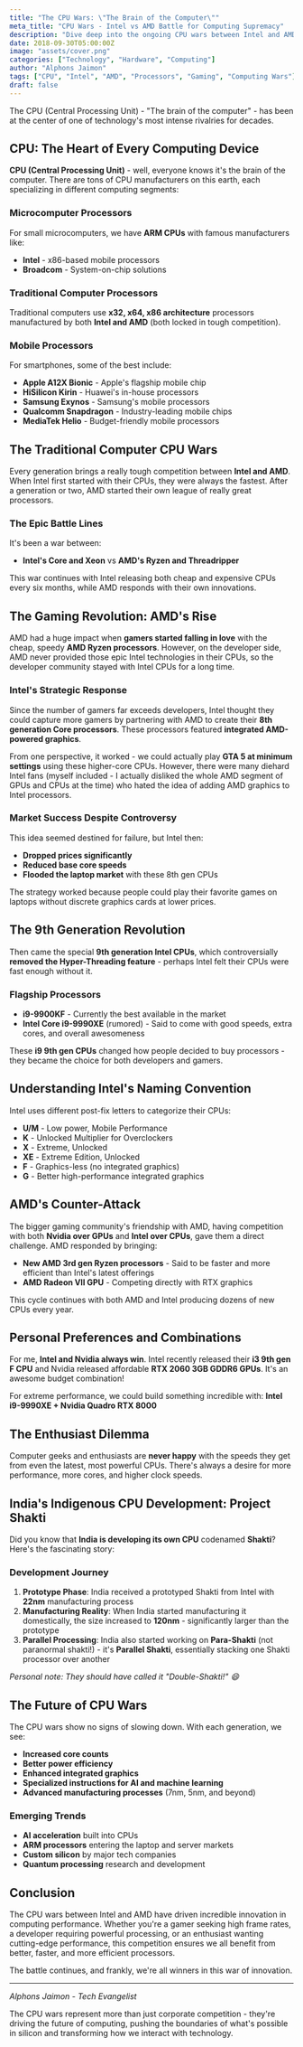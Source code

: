 ```yaml
---
title: "The CPU Wars: \"The Brain of the Computer\""
meta_title: "CPU Wars - Intel vs AMD Battle for Computing Supremacy"
description: "Dive deep into the ongoing CPU wars between Intel and AMD, exploring everything from gaming processors to mobile chips, and even India's indigenous Shakti processor development."
date: 2018-09-30T05:00:00Z
image: "assets/cover.png"
categories: ["Technology", "Hardware", "Computing"]
author: "Alphons Jaimon"
tags: ["CPU", "Intel", "AMD", "Processors", "Gaming", "Computing Wars"]
draft: false
---
```


The CPU (Central Processing Unit) - "The brain of the computer" - has been at the center of one of technology's most intense rivalries for decades.

## CPU: The Heart of Every Computing Device

**CPU (Central Processing Unit)** - well, everyone knows it's the brain of the computer. There are tons of CPU manufacturers on this earth, each specializing in different computing segments:

### Microcomputer Processors
For small microcomputers, we have **ARM CPUs** with famous manufacturers like:
- **Intel** - x86-based mobile processors
- **Broadcom** - System-on-chip solutions

### Traditional Computer Processors
Traditional computers use **x32, x64, x86 architecture** processors manufactured by both **Intel and AMD** (both locked in tough competition).

### Mobile Processors
For smartphones, some of the best include:
- **Apple A12X Bionic** - Apple's flagship mobile chip
- **HiSilicon Kirin** - Huawei's in-house processors
- **Samsung Exynos** - Samsung's mobile processors
- **Qualcomm Snapdragon** - Industry-leading mobile chips
- **MediaTek Helio** - Budget-friendly mobile processors

## The Traditional Computer CPU Wars

Every generation brings a really tough competition between **Intel and AMD**. When Intel first started with their CPUs, they were always the fastest. After a generation or two, AMD started their own league of really great processors.

### The Epic Battle Lines
It's been a war between:
- **Intel's Core and Xeon** vs **AMD's Ryzen and Threadripper**

This war continues with Intel releasing both cheap and expensive CPUs every six months, while AMD responds with their own innovations.

## The Gaming Revolution: AMD's Rise

AMD had a huge impact when **gamers started falling in love** with the cheap, speedy **AMD Ryzen processors**. However, on the developer side, AMD never provided those epic Intel technologies in their CPUs, so the developer community stayed with Intel CPUs for a long time.

### Intel's Strategic Response

Since the number of gamers far exceeds developers, Intel thought they could capture more gamers by partnering with AMD to create their **8th generation Core processors**. These processors featured **integrated AMD-powered graphics**.

From one perspective, it worked - we could actually play **GTA 5 at minimum settings** using these higher-core CPUs. However, there were many diehard Intel fans (myself included - I actually disliked the whole AMD segment of GPUs and CPUs at the time) who hated the idea of adding AMD graphics to Intel processors.

### Market Success Despite Controversy

This idea seemed destined for failure, but Intel then:
- **Dropped prices significantly**
- **Reduced base core speeds**
- **Flooded the laptop market** with these 8th gen CPUs

The strategy worked because people could play their favorite games on laptops without discrete graphics cards at lower prices.

## The 9th Generation Revolution

Then came the special **9th generation Intel CPUs**, which controversially **removed the Hyper-Threading feature** - perhaps Intel felt their CPUs were fast enough without it.

### Flagship Processors
- **i9-9900KF** - Currently the best available in the market
- **Intel Core i9-9990XE** (rumored) - Said to come with good speeds, extra cores, and overall awesomeness

These **i9 9th gen CPUs** changed how people decided to buy processors - they became the choice for both developers and gamers.

## Understanding Intel's Naming Convention

Intel uses different post-fix letters to categorize their CPUs:

- **U/M** - Low power, Mobile Performance
- **K** - Unlocked Multiplier for Overclockers
- **X** - Extreme, Unlocked
- **XE** - Extreme Edition, Unlocked
- **F** - Graphics-less (no integrated graphics)
- **G** - Better high-performance integrated graphics

## AMD's Counter-Attack

The bigger gaming community's friendship with AMD, having competition with both **Nvidia over GPUs** and **Intel over CPUs**, gave them a direct challenge. AMD responded by bringing:

- **New AMD 3rd gen Ryzen processors** - Said to be faster and more efficient than Intel's latest offerings
- **AMD Radeon VII GPU** - Competing directly with RTX graphics

This cycle continues with both AMD and Intel producing dozens of new CPUs every year.

## Personal Preferences and Combinations

For me, **Intel and Nvidia always win**. Intel recently released their **i3 9th gen F CPU** and Nvidia released affordable **RTX 2060 3GB GDDR6 GPUs**. It's an awesome budget combination!

For extreme performance, we could build something incredible with:
**Intel i9-9990XE + Nvidia Quadro RTX 8000**

## The Enthusiast Dilemma

Computer geeks and enthusiasts are **never happy** with the speeds they get from even the latest, most powerful CPUs. There's always a desire for more performance, more cores, and higher clock speeds.

## India's Indigenous CPU Development: Project Shakti

Did you know that **India is developing its own CPU** codenamed **Shakti**? Here's the fascinating story:

### Development Journey
1. **Prototype Phase**: India received a prototyped Shakti from Intel with **22nm** manufacturing process
2. **Manufacturing Reality**: When India started manufacturing it domestically, the size increased to **120nm** - significantly larger than the prototype
3. **Parallel Processing**: India also started working on **Para-Shakti** (not paranormal shakti!) - it's **Parallel Shakti**, essentially stacking one Shakti processor over another

*Personal note: They should have called it "Double-Shakti!" 😄*

## The Future of CPU Wars

The CPU wars show no signs of slowing down. With each generation, we see:
- **Increased core counts**
- **Better power efficiency**
- **Enhanced integrated graphics**
- **Specialized instructions for AI and machine learning**
- **Advanced manufacturing processes** (7nm, 5nm, and beyond)

### Emerging Trends
- **AI acceleration** built into CPUs
- **ARM processors** entering the laptop and server markets
- **Custom silicon** by major tech companies
- **Quantum processing** research and development

## Conclusion

The CPU wars between Intel and AMD have driven incredible innovation in computing performance. Whether you're a gamer seeking high frame rates, a developer requiring powerful processing, or an enthusiast wanting cutting-edge performance, this competition ensures we all benefit from better, faster, and more efficient processors.

The battle continues, and frankly, we're all winners in this war of innovation.

---

*Alphons Jaimon - Tech Evangelist*

The CPU wars represent more than just corporate competition - they're driving the future of computing, pushing the boundaries of what's possible in silicon and transforming how we interact with technology.